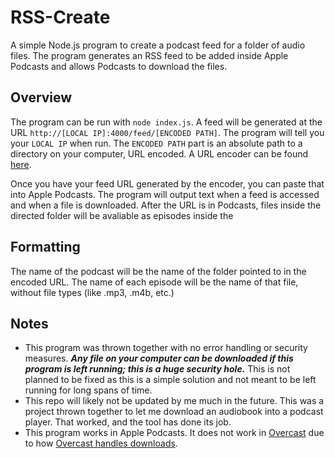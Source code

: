 # RSS-Create
A simple Node.js program to create a podcast feed for a folder of audio files.
The program generates an RSS feed to be added inside Apple Podcasts and allows Podcasts to download the files.

## Overview
The program can be run with `node index.js`.
A feed will be generated at the URL `http://[LOCAL IP]:4000/feed/[ENCODED PATH]`.
The program will tell you your `LOCAL IP` when run.
The `ENCODED PATH` part is an absolute path to a directory on your computer, URL encoded.
A URL encoder can be found [here](http://urlencoder.org).

Once you have your feed URL generated by the encoder, you can paste that into Apple Podcasts.
The program will output text when a feed is accessed and when a file is downloaded.
After the URL is in Podcasts, files inside the directed folder will be avaliable as episodes inside the 

## Formatting
The name of the podcast will be the name of the folder pointed to in the encoded URL.
The name of each episode will be the name of that file, without file types (like .mp3, .m4b, etc.)

## Notes
- This program was thrown together with no error handling or security measures.
***Any file on your computer can be downloaded if this program is left running; this is a huge security hole.***
This is not planned to be fixed as this is a simple solution and not meant to be left running for long spans of time.
- This repo will likely not be updated by me much in the future.
This was a project thrown together to let me download an audiobook into a podcast player.
That worked, and the tool has done its job.
- This program works in Apple Podcasts. 
It does not work in [Overcast](https://overcast.fm) due to how [Overcast handles downloads](https://github.com/jakubroztocil/podcats/issues/8).
